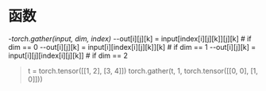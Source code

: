 # 函数
-*torch.gather(input, dim, index)*
--out[i][j][k] = input[index[i][j][k]][j][k]  # if dim == 0
--out[i][j][k] = input[i][index[i][j][k]][k]  # if dim == 1
--out[i][j][k] = input[i][j][index[i][j][k]]  # if dim == 2
>t = torch.tensor([[1, 2], [3, 4]])
>torch.gather(t, 1, torch.tensor([[0, 0], [1, 0]]))
